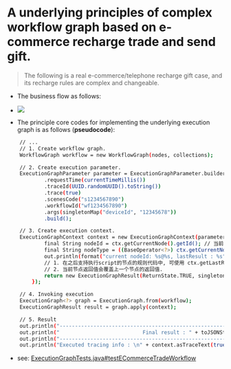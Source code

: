# A underlying principles of complex workflow graph based on e-commerce recharge trade and send gift.

> The following is a real e-commerce/telephone recharge gift case, and its recharge rules are complex and changeable.

- The business flow as follows:

- ![](../shots/case1.png)

- The principle core codes for implementing the underlying execution graph is as follows (**pseudocode**):

```bash
    // ...
    // 1. Create workflow graph.
    WorkflowGraph workflow = new WorkflowGraph(nodes, collections);

    // 2. Create execution parameter.
    ExecutionGraphParameter parameter = ExecutionGraphParameter.builder()
            .requestTime(currentTimeMillis())
            .traceId(UUID.randomUUID().toString())
            .trace(true)
            .scenesCode("s1234567890")
            .workflowId("wf1234567890")
            .args(singletonMap("deviceId", "12345678"))
            .build();

    // 3. Create execution context.
    ExecutionGraphContext context = new ExecutionGraphContext(parameter, ctx -> { // 模拟(PROCESS/RELATION/RUN)类型的node执行script,也只有这几种类型才需要执行script
            final String nodeId = ctx.getCurrentNode().getId(); // 当前执行script的节点ID
            final String nodeType = ((BaseOperator<?>) ctx.getCurrentNode()).getType(); // 当前执行script的节点Type
            out.println(format("current nodeId: %s@%s, lastResult : %s", nodeId, nodeType, toJSONString(ctx.getLastResult())));
            // 1. 在之后支持执行script的节点的规则代码中, 可使用 ctx.getLastResult() 获取前一个节点的返回值.
            // 2. 当前节点返回值会覆盖上一个节点的返回值.
            return new ExecutionGraphResult(ReturnState.TRUE, singletonMap("foo" + nodeId, "bar" + nodeId));
        });

    // 4. Invoking execution
    ExecutionGraph<?> graph = ExecutionGraph.from(workflow);
    ExecutionGraphResult result = graph.apply(context);

    // 5. Result
    out.println("-------------------------------------------------------");
    out.println("                           Final result : " + toJSONString(result));
    out.println("-------------------------------------------------------");
    out.println("Executed tracing info : \n" + context.asTraceText(true));
```

- see: [ExecutionGraphTests.java#testECommerceTradeWorkflow](../../common/src/test/java/com/wl4g/rengine/common/graph/ExecutionGraphTests.java)
